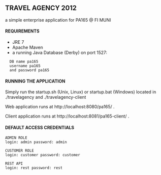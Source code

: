 ## TRAVEL AGENCY 2012 ##

a simple enterprise application for PA165 @ FI MUNI


#### REQUIREMENTS ####

- JRE 7
- Apache Maven
- a running Java Database (Derby) on port 1527: 
```  
  DB name pa165
  username pa165    
  and password pa165
```



#### RUNNING THE APPLICATION ####

Simply run the startup.sh (Unix, Linux) or startup.bat (Windows)
located in ./travelagency and ./travelagency-client 

Web application runs at http://localhost:8080/pa165/ .

Client application runs at http://localhost:8081/pa165-client/ .



#### DEFAULT ACCESS CREDENTIALS ####

```
ADMIN ROLE
login: admin password: admin
```
```
CUSTOMER ROLE
login: customer password: customer
```
```
REST API
login: rest password: rest
```






